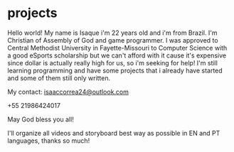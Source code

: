 # projects
Hello world! My name is Isaque i'm 22 years old and i'm from Brazil. 
I'm Christian of Assembly of God and game programmer. I was approved to Central Methodist University in Fayette-Missouri to Computer Science with a good eSports scholarship but we can't afford with it cause it's expensive since dollar is actually really high for us, so i'm seeking for help!
I'm still learning programming and have some projects that i already have started and some of them still only written.

My contact: isaaccorrea24@outlook.com

+55 21986424017

May God bless you all!

I'll organize all videos and storyboard best way as possible in EN and PT languages, thanks so much!
